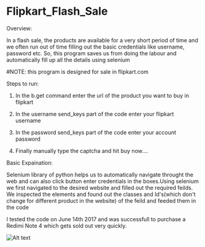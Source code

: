 # Flipkart_Flash_Sale


Overview:

In a flash sale, the products are available for a very short period of time and we often run out of time filling out the basic credentials like username, password etc. So, this program saves us from doing the labour and automatically fill up all the details using selenium

#NOTE: this program is designed for sale in flipkart.com

Steps to run:

1. In the b.get command enter the url of the product you want to buy in flipkart

2. In the username send_keys part of the code enter your flipkart username

3. In the password send_keys part of the code enter your account password

4. Finally manually type the captcha and hit buy now....


Basic Expaination:

Selenium library of python helps us to automatically navigate throught the web and can also click button enter credentials in the boxes.Using selenium we first navigated to the desired website and filled out the required feilds. We inspected the elements and found out the classes and Id's(which don't change for different product in the website) of the feild and feeded them in the code

I tested the code on June 14th 2017 and was successfull to purchase a Redimi Note 4 which gets sold out very quickly.

![Alt text](/relative/Flipkart_Flash_Sale/flashSale_proof.png/to/img.jpg?raw=true "Optional Title")
